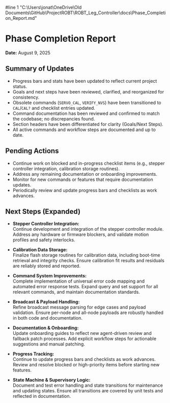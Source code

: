 #line 1 "C:\\Users\\jonat\\OneDrive\\Old Documents\\GitHub\\ProjectROBT\\ROBT_Leg_Controller\\docs\\Phase_Completion_Report.md"
# Phase Completion Report

**Date:** August 9, 2025

## Summary of Updates

- Progress bars and stats have been updated to reflect current project status.
- Goals and next steps have been reviewed, clarified, and reorganized for consistency.
- Obsolete commands (`SERVO_CAL`, `VERIFY_NVS`) have been transitioned to `CAL`/`CAL?` and checklist entries updated.
- Command documentation has been reviewed and confirmed to match the codebase; no discrepancies found.
- Section headers have been differentiated for clarity (Goals/Next Steps).
- All active commands and workflow steps are documented and up to date.

## Pending Actions

- Continue work on blocked and in-progress checklist items (e.g., stepper controller integration, calibration storage routines).
- Address any remaining documentation or onboarding improvements.
- Monitor for new commands or features that require documentation updates.
- Periodically review and update progress bars and checklists as work advances.

## Next Steps (Expanded)

- **Stepper Controller Integration:**  
  Continue development and integration of the stepper controller module. Address any hardware or firmware blockers, and validate motion profiles and safety interlocks.

- **Calibration Data Storage:**  
  Finalize flash storage routines for calibration data, including boot-time retrieval and integrity checks. Ensure calibration fit results and residuals are reliably stored and reported.

- **Command System Improvements:**  
  Complete implementation of universal error code mapping and automated error response tests. Expand query and set support for all relevant commands, and maintain documentation standards.

- **Broadcast & Payload Handling:**  
  Refine broadcast message parsing for edge cases and payload validation. Ensure per-node and all-node payloads are robustly handled in both code and documentation.

- **Documentation & Onboarding:**  
  Update onboarding guides to reflect new agent-driven review and fallback patch processes. Add explicit workflow steps for actionable suggestions and manual patching.

- **Progress Tracking:**  
  Continue to update progress bars and checklists as work advances. Review and resolve blocked or high-priority items before starting new features.

- **State Machine & Supervisory Logic:**  
  Document and test error handling and state transitions for maintenance and updating states. Ensure all transitions are covered by unit tests and reflected in documentation.
